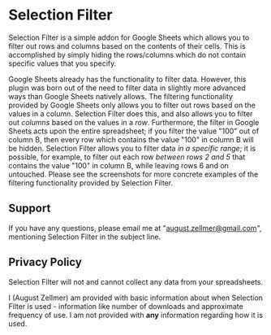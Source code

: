 # Selection Filter
Selection Filter is a simple addon for Google Sheets which allows you to filter out rows and columns based on the contents of their cells. This is accomplished by simply hiding the rows/columns which do not contain specific values that you specify. 

Google Sheets already has the functionality to filter data. However, this plugin was born out of the need to filter data in slightly more advanced ways than Google Sheets natively allows. The filtering functionality provided by Google Sheets only allows you to filter out rows based on the values in a column. Selection Filter does this, and also allows you to filter out *columns* based on the values in a *row*. Furthermore, the filter in Google Sheets acts upon the entire spreadsheet; if you filter the value "100" out of column B, then every row which contains the value "100" in column B will be hidden. Selection Filter allows you to filter data *in a specific range*; it is possible, for example, to filter out each row *between rows 2 and 5* that contains the value "100" in column B, while leaving rows 6 and on untouched. Please see the screenshots for more concrete examples of the filtering functionality provided by Selection Filter.

## Support
If you have any questions, please email me at "august.zellmer@gmail.com", mentioning Selection Filter in the subject line.

## Privacy Policy
Selection Filter will not and cannot collect any data from your spreadsheets. 

I (August Zellmer) am provided with basic information about when Selection Filter is used - information like number of downloads and approximate frequency of use. I am not provided with **any** information regarding how it is used.
